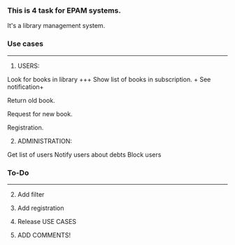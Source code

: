 ### This is 4 task for EPAM systems.

It's a library management system.

### Use cases
-------------------
1) USERS:

Look for books in library +++
Show list of books in subscription. +
See notification+

Return old book.

Request for new book.



Registration.

2) ADMINISTRATION:

Get list of users
Notify users about debts
Block users


### To-Do
------------------

2) Add filter

3) Add registration

5) Release USE CASES

7) ADD COMMENTS!

